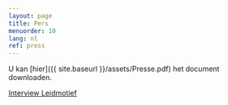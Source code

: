 ```yaml
---
layout: page
title: Pers
menuorder: 10
lang: nl
ref: press
---
```


U kan [hier]({{ site.baseurl }}/assets/Presse.pdf) het document downloaden.

<a href="http://vlaamswagnergenootschap.blogspot.com/2020/12/interview-met-sopraan-anne-sophie-sevens.html" target="_blank">Interview Leidmotief</a>

